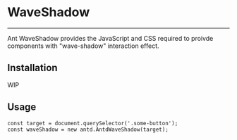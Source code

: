 # WaveShadow
---
Ant WaveShadow provides the JavaScript and CSS required to proivde components with "wave-shadow" interaction effect.

## Installation
WIP

## Usage
```
const target = document.querySelector('.some-button');
const waveShadow = new antd.AntdWaveShadow(target);
```
